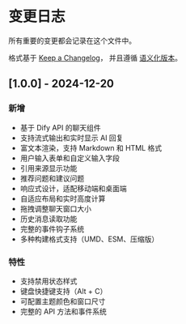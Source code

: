 # 变更日志

所有重要的变更都会记录在这个文件中。

格式基于 [Keep a Changelog](https://keepachangelog.com/zh-CN/1.0.0/)，
并且遵循 [语义化版本](https://semver.org/lang/zh-CN/)。

## [1.0.0] - 2024-12-20

### 新增
- 基于 Dify API 的聊天组件
- 支持流式输出和实时显示 AI 回复
- 富文本渲染，支持 Markdown 和 HTML 格式
- 用户输入表单和自定义输入字段
- 引用来源显示功能
- 推荐问题和建议问题
- 响应式设计，适配移动端和桌面端
- 自适应布局和实时高度计算
- 拖拽调整聊天窗口大小
- 历史消息读取功能
- 完整的事件钩子系统
- 多种构建格式支持（UMD、ESM、压缩版）

### 特性
- 支持禁用状态样式
- 键盘快捷键支持（Alt + C）
- 可配置主题颜色和窗口尺寸
- 完整的 API 方法和事件系统 